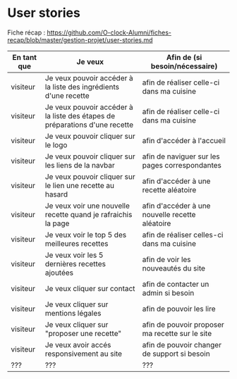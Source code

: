 # User stories

Fiche récap : https://github.com/O-clock-Alumni/fiches-recap/blob/master/gestion-projet/user-stories.md


| En tant que | Je veux | Afin de (si besoin/nécessaire) |
|--|--|--|
| visiteur | Je veux pouvoir accéder à la liste des ingrédients d'une recette | afin de réaliser celle-ci dans ma cuisine |
| visiteur | Je veux pouvoir accéder à la liste des étapes de préparations d'une recette | afin de réaliser celle-ci dans ma cuisine |
| visiteur | Je veux pouvoir cliquer sur le logo | afin d'accéder à l'accueil |
| visiteur | Je veux pouvoir cliquer sur les liens de la navbar | afin de naviguer sur les pages correspondantes |
| visiteur | Je veux pouvoir cliquer sur le lien une recette au hasard | afin d'accéder à une recette aléatoire|
| visiteur | Je veux voir une nouvelle recette quand je rafraichis la page| afin d'accéder à une nouvelle recette aléatoire|
| visiteur | Je veux voir le top 5 des meilleures recettes | afin de réaliser celles-ci dans ma cuisine|
| visiteur | Je veux voir les 5 dernières recettes ajoutées| afin de voir les nouveautés du site|
| visiteur | Je veux cliquer sur contact| afin de contacter un admin si besoin|
| visiteur | Je veux cliquer sur mentions légales| afin de pouvoir les lire|
| visiteur | Je veux cliquer sur "proposer une recette"| afin de pouvoir proposer ma recette sur le site|
| visiteur | Je veux avoir accés responsivement au site | afin de pouvoir changer de support si besoin|
| ??? | ??? | ??? |